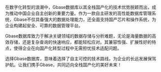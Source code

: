 在数字化转型的浪潮中，Gbase数据库以其全栈国产化的技术优势脱颖而出，成为推动中国企业自主创新的重要力量。作为一款自主研发的高性能数据库管理系统，Gbase不仅具备强大的数据处理能力，还全面支持国产芯片和操作系统，为企业构建起安全、可靠的数据管理平台。

Gbase数据库致力于解决关键领域的数据存储与分析难题，无论是海量数据的高效存储，还是复杂查询的快速响应，都能轻松应对。其兼容性强、扩展性好的特点，使得企业在向国产化转型过程中无需担忧技术适配问题。

选择Gbase数据库，意味着选择了自主可控的技术路线，为企业的长远发展保驾护航。让我们携手Gbase，共同迈向全栈国产化的美好未来！